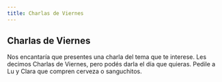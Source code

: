 ```yaml
---
title: Charlas de Viernes
---
```

## Charlas de Viernes
Nos encantaría que presentes una charla del tema que te interese. Les decimos Charlas de Viernes, pero podés darla el día que quieras. Pedile a Lu y Clara que compren cerveza o sanguchitos.
